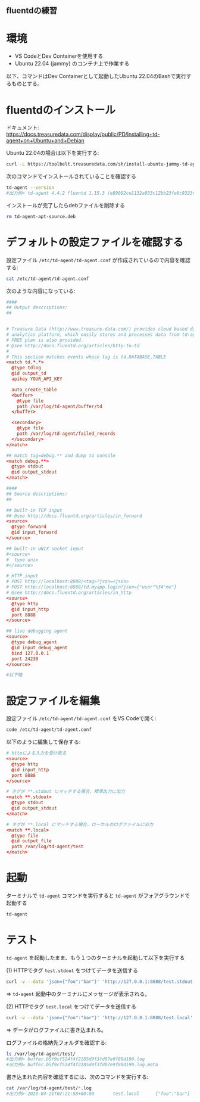 fluentdの練習
--------------------------------

# 環境

- VS CodeとDev Containerを使用する
- Ubuntu 22.04 (jammy) のコンテナ上で作業する

以下、コマンドはDev Containerとして起動したUbuntu 22.04のBashで実行するものとする。

# fluentdのインストール

ドキュメント:
<https://docs.treasuredata.com/display/public/PD/Installing+td-agent+on+Ubuntu+and+Debian>

Ubuntu 22.04の場合は以下を実行する:

```sh
curl -L https://toolbelt.treasuredata.com/sh/install-ubuntu-jammy-td-agent4.sh | sh
```

次のコマンドでインストールされていることを確認する

```sh
td-agent --version
#出力例> td-agent 4.4.2 fluentd 1.15.3 (e89092ce1132a933c12bb23fe8c9323c07ca81f5)
```

インストールが完了したらdebファイルを削除する

```sh
rm td-agent-apt-source.deb
```

# デフォルトの設定ファイルを確認する

設定ファイル `/etc/td-agent/td-agent.conf` が作成されているので内容を確認する:

```sh
cat /etc/td-agent/td-agent.conf
```

次のような内容になっている:

```conf
####
## Output descriptions:
##


# Treasure Data (http://www.treasure-data.com/) provides cloud based data
# analytics platform, which easily stores and processes data from td-agent.
# FREE plan is also provided.
# @see http://docs.fluentd.org/articles/http-to-td
#
# This section matches events whose tag is td.DATABASE.TABLE
<match td.*.*>
  @type tdlog
  @id output_td
  apikey YOUR_API_KEY

  auto_create_table
  <buffer>
    @type file
    path /var/log/td-agent/buffer/td
  </buffer>

  <secondary>
    @type file
    path /var/log/td-agent/failed_records
  </secondary>
</match>

## match tag=debug.** and dump to console
<match debug.**>
  @type stdout
  @id output_stdout
</match>

####
## Source descriptions:
##

## built-in TCP input
## @see http://docs.fluentd.org/articles/in_forward
<source>
  @type forward
  @id input_forward
</source>

## built-in UNIX socket input
#<source>
#  type unix
#</source>

# HTTP input
# POST http://localhost:8888/<tag>?json=<json>
# POST http://localhost:8888/td.myapp.login?json={"user"%3A"me"}
# @see http://docs.fluentd.org/articles/in_http
<source>
  @type http
  @id input_http
  port 8888
</source>

## live debugging agent
<source>
  @type debug_agent
  @id input_debug_agent
  bind 127.0.0.1
  port 24230
</source>

#以下略
```

# 設定ファイルを編集

設定ファイル `/etc/td-agent/td-agent.conf` をVS Codeで開く:

```sh
code /etc/td-agent/td-agent.conf
```

以下のように編集して保存する:

```conf
# httpによる入力を受け取る
<source>
  @type http
  @id input_http
  port 8888
</source>

# タグが **.stdout にマッチする場合、標準出力に出力
<match **.stdout>
  @type stdout
  @id output_stdout
</match>

# タグが **.local にマッチする場合、ローカルのログファイルに出力
<match **.local>
  @type file
  @id output_file
  path /var/log/td-agent/test
</match>
```

# 起動

ターミナルで `td-agent` コマンドを実行すると `td-agent` がフォアグラウンドで起動する

```sh
td-agent
```

# テスト

`td-agent` を起動したまま、もう１つのターミナルを起動して以下を実行する

(1) HTTPでタグ `test.stdout` をつけてデータを送信する

```sh
curl -v --data 'json={"foo":"bar"}' 'http://127.0.0.1:8888/test.stdout'
```

=> `td-agent` 起動中のターミナルにメッセージが表示される。

(2) HTTPでタグ `test.local` をつけてデータを送信する

```sh
curl -v --data 'json={"foo":"bar"}' 'http://127.0.0.1:8888/test.local'
```

=> データがログファイルに書き込まれる。

ログファイルの格納先フォルダを確認する:

```sh
ls /var/log/td-agent/test/
#出力例> buffer.b5f9cf524f4f2185d9f3fd07e9f88d190.log
#出力例> buffer.b5f9cf524f4f2185d9f3fd07e9f88d190.log.meta
```

書き込まれた内容を確認するには、次のコマンドを実行する:

```sh
cat /var/log/td-agent/test/*.log
#出力例> 2023-04-21T02:21:58+00:00       test.local      {"foo":"bar"}
```
